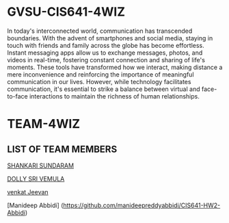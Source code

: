 # GVSU-CIS641-4WIZ

In today's interconnected world, communication has transcended boundaries. With the advent of smartphones and social media, staying in touch with friends and family across the globe has become effortless. Instant messaging apps allow us to exchange messages, photos, and videos in real-time, fostering constant connection and sharing of life's moments. These tools have transformed how we interact, making distance a mere inconvenience and reinforcing the importance of meaningful communication in our lives. However, while technology facilitates communication, it's essential to strike a balance between virtual and face-to-face interactions to maintain the richness of human relationships.


# TEAM-4WIZ

## LIST OF TEAM MEMBERS

[SHANKARI SUNDARAM](https://github.com/shankymurali/CIS641-HW2-Sundaram)

[DOLLY SRI VEMULA](https://github.com/dolly101599/CIS641-HW2-Vemula)

[venkat Jeevan](https://github.com/VENKAT1706/CIS641-HW2-kadali) 

[Manideep Abbidi] (https://github.com/manideepreddyabbidi/CIS641-HW2-Abbidi)
